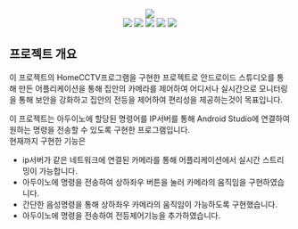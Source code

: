 <div align="center">
<img src="https://capsule-render.vercel.app/api?type=waving&color=gradient&height=350&&section=header&text=HomeCCTV%20AIoT%20project&fontSize=70">
</div>

<div align="center">
<img src="https://img.shields.io/badge/android%20studio-346ac1?style=for-the-badge&logo=android%20studio&logoColor=white">
<img src="https://img.shields.io/badge/IntelliJ_IDEA-000000.svg?style=for-the-badge&logo=intellij-idea&logoColor=white">
<img src="https://img.shields.io/badge/-Arduino-00979D?style=for-the-badge&logo=Arduino&logoColor=white">
<img src="https://img.shields.io/badge/python-3776AB?style=for-the-badge&logo=python&logoColor=white">
<img src="https://img.shields.io/badge/python-3776AB?style=for-the-badge&logo=python&logoColor=white">
</div>

## 프로젝트 개요
이 프로젝트의 HomeCCTV프로그램을 구현한 프로젝트로 안드로이드 스튜디오를 통해 만든 어플리케이션을 통해 집안의 카메라를 제어하여 어디서나 실시간으로 모니터링을 통해 보안을 강화하고 집안의 전등을 제어하여 편리성을 제공하는것이 목표입니다.<br>

이 프로젝트는 아두이노에 할당된 명령어를 IP서버를 통해 Android Studio에 연결하여 원하는 명령을 전송할 수 있도록 구현한 프로그램입니다.<br>
현재까지 구현한 기능은<br>
- ip서버가 같은 네트워크에 연결된 카메라를 통해 어플리케이션에서 실시간 스트리밍이 가능합니다.
- 아두이노에 명령을 전송하여 상하좌우 버튼을 눌러 카메라의 움직임을 구현하였습니다.
- 간단한 음성명령을 통해 상하좌우 카메라의 움직임이 가능하도록 구현했습니다.
- 아두이노에 명령을 전송하여 전등제어기능을 추가하였습니다.
